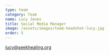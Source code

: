 ```yaml
---
type: team
category: Team
name: Lucy Jones
title: Social Media Manager
image: /assets/images/team-headshot-lucy.jpg
order: 5
---
```


<lucy@seekhealing.org>